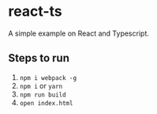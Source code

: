 # react-ts
A simple example on React and Typescript.

## Steps to run
1. `npm i webpack -g`
2. `npm i` or `yarn`
3. `npm run build`
4. `open index.html`
